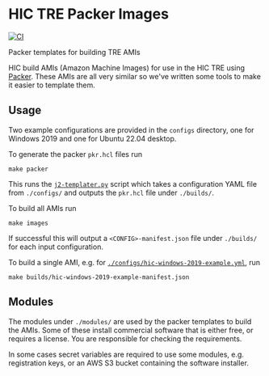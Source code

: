 # HIC TRE Packer Images
[![CI](https://github.com/hic-infra/hic-tre-packer-images/actions/workflows/ci.yml/badge.svg)](https://github.com/hic-infra/hic-tre-packer-images/actions/workflows/ci.yml)

Packer templates for building TRE AMIs

HIC build AMIs (Amazon Machine Images) for use in the HIC TRE using [Packer](https://www.packer.io/).
These AMIs are all very similar so we've written some tools to make it easier to template them.

## Usage

Two example configurations are provided in the `configs` directory, one for Windows 2019 and one for Ubuntu 22.04 desktop.

To generate the packer `pkr.hcl` files run
```
make packer
```
This runs the [`j2-templater.py`](./j2-templater.py) script which takes a configuration YAML file from `./configs/` and outputs the `pkr.hcl` file under `./builds/`.

To build all AMIs run
```
make images
```
If successful this will output a `<CONFIG>-manifest.json` file under `./builds/` for each input configuration.

To build a single AMI, e.g. for [`./configs/hic-windows-2019-example.yml`](./configs/hic-windows-2019-example.yml), run
```
make builds/hic-windows-2019-example-manifest.json
```

## Modules

The modules under `./modules/` are used by the packer templates to build the AMIs.
Some of these install commercial software that is either free, or requires a license.
You are responsible for checking the requirements.

In some cases secret variables are required to use some modules, e.g. registration keys, or an AWS S3 bucket containing the software installer.
